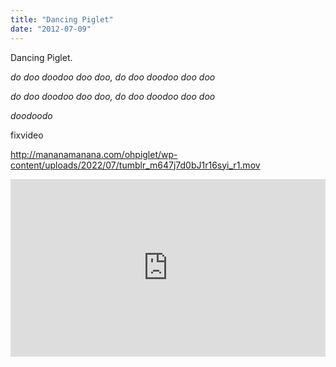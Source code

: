 ```yaml
---
title: "Dancing Piglet"
date: "2012-07-09"
---
```


Dancing Piglet.

_do doo doodoo doo doo, do doo doodoo doo doo_

_do doo doodoo doo doo, do doo doodoo doo doo_

_doodoodo_

fixvideo

http://mananamanana.com/ohpiglet/wp-content/uploads/2022/07/tumblr_m647j7d0bJ1r16syi_r1.mov

<div style="padding:56.25% 0 0 0;position:relative;"><iframe src="https://player.vimeo.com/video/993516031?badge=0&amp;autopause=0&amp;player_id=0&amp;app_id=58479" frameborder="0" allow="autoplay; fullscreen; picture-in-picture; clipboard-write" style="position:absolute;top:0;left:0;width:100%;height:100%;" title="tumblr_m647j7d0bJ1r16syi_r1"></iframe></div><script src="https://player.vimeo.com/api/player.js"></script>

